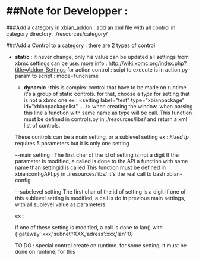 ##Note for Developper :
========================

###Add a category in xbian_addon :
add an xml file with all control in category directory.
./resources/category/

###Add a Control to a category :
there are 2 types of control
  
* **static** :
it never change, only his value can be updated
all settings from xbmc settings can be use.
more info : http://wiki.xbmc.org/index.php?title=Addon_Settings
     for action control :
        scipt to execute is in action.py
        param to script : mode=funcname

  * **dynamic** :
    this is complex control that have to be made on runtime
    it's a group of static controls.
    for that, choose a *type* for setting that is not a xbmc one
    ex :
    <setting label="test" type="xbianpackage"   id="xbianpackagelist" ... />
    when creating the window, when parsing this line a function with
    same name as type will be call.
    This function must be defined in controls.py in ./resources/libs/
    and return a xml list of controls.
    
  These controls can be a main setting, or a sublevel setting
  ex : *Fixed Ip* requires 5 parameters but it is only one setting
     
  --main setting :
    The first char of the id of setting is not a digit
    If the parameter is modified, a called is done to the API
    a function with same name than settingid is called 
    This function must be defined in xbianconfigAPI.py in ./resources/libs/
    it's the real call to bash xbian-config
    
  --subelevel setting
    The first char of the id of setting is a digit
    if one of this sublevel setting is modified, a call is do in previous main settings,
    with all sublevel value as parameters
    
    ex :
    
    <setting label="LAN" type="enum" id="lan"  lvalues="DHCP|FIXED" default="0" />
      <setting label="IP Adress" type="ipaddress" id="1adress"/>
      <setting label="Subnet Mask" type="ipaddress" id="1subnet"/>
      <setting label="Gateway" type="ipaddress" id="1gateway"/>
    if one of these setting is modified, a call is done to lan()
    with {'gateway':xxx,'subnet':XXX,'adress':xxx,'lan':0}
    
  
  
  TO DO :
   special control create on runtime.
      for some setting, it must be done on runtime, for this
   
